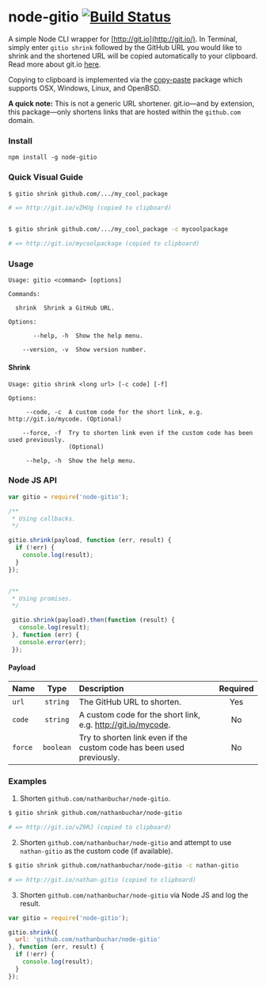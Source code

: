 # node-gitio [![Build Status](https://travis-ci.org/nathanbuchar/node-gitio.svg?branch=master)](https://travis-ci.org/nathanbuchar/node-gitio)

A simple Node CLI wrapper for [http://git.io](http://git.io/). In Terminal, simply enter `gitio shrink` followed by the GitHub URL you would like to shrink and the shortened URL will be copied automatically to your clipboard. Read more about git.io [here](https://github.com/blog/985-git-io-github-url-shortener).

Copying to clipboard is implemented via the [copy-paste](https://www.npmjs.com/package/copy-paste) package which supports OSX, Windows, Linux, and OpenBSD.

**A quick note:** This is not a generic URL shortener. git.io—and by extension, this package—only shortens links that are hosted within the `github.com` domain.



### Install

```
npm install -g node-gitio
```


### Quick Visual Guide

```bash
$ gitio shrink github.com/.../my_cool_package

# => http://git.io/vZHUg (copied to clipboard)


$ gitio shrink github.com/.../my_cool_package -c mycoolpackage

# => http://git.io/mycoolpackage (copied to clipboard)
```



### Usage

```
Usage: gitio <command> [options]

Commands:

  shrink  Shrink a GitHub URL.

Options:

       --help, -h  Show the help menu.

    --version, -v  Show version number.

```
#### Shrink

```
Usage: gitio shrink <long url> [-c code] [-f]

Options:

     --code, -c  A custom code for the short link, e.g. http://git.io/mycode. (Optional)

    --force, -f  Try to shorten link even if the custom code has been used previously.
                 (Optional)

     --help, -h  Show the help menu.

```



### Node JS API

```javascript
var gitio = require('node-gitio');

/**
 * Using callbacks.
 */

gitio.shrink(payload, function (err, result) {
  if (!err) {
    console.log(result);
  }
});


/**
 * Using promises.
 */

 gitio.shrink(payload).then(function (result) {
   console.log(result);
 }, function (err) {
   console.error(err);
 });
```

#### Payload

|Name|Type|Description|Required|
|:---|:--:|:----------|:------:|
|`url`|`string`|The GitHub URL to shorten.|Yes|
|`code`|`string`|A custom code for the short link, e.g. http://git.io/mycode.|No|
|`force`|`boolean`|Try to shorten link even if the custom code has been used previously.|No|



### Examples

1. Shorten `github.com/nathanbuchar/node-gitio`.

  ```bash
  $ gitio shrink github.com/nathanbuchar/node-gitio

  # => http://git.io/vZ9RJ (copied to clipboard)
  ```

2. Shorten `github.com/nathanbuchar/node-gitio` and attempt to use `nathan-gitio` as the custom code (if available).

  ```bash
  $ gitio shrink github.com/nathanbuchar/node-gitio -c nathan-gitio

  # => http://git.io/nathan-gitio (copied to clipboard)
  ```

3. Shorten `github.com/nathanbuchar/node-gitio` via Node JS and log the result.

  ```javascript
  var gitio = require('node-gitio');

  gitio.shrink({
    url: 'github.com/nathanbuchar/node-gitio'
  }, function (err, result) {
    if (!err) {
      console.log(result);
    }
  });
  ```
